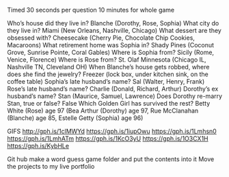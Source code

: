 Timed 30 seconds per question
10 minutes for whole game

Who’s house did they live in? Blanche (Dorothy, Rose, Sophia)
What city do they live in? Miami (New Orleans, Nashville, Chicago)
What dessert are they obsessed with? Cheesecake (Cherry Pie, Chocolate Chip Cookies, Macaroons)
What retirement home was Sophia in? Shady Pines (Coconut Grove, Sunrise Pointe, Coral Gables)
Where is Sophia from? Sicily (Rome, Venice, Florence) 
Where is Rose from? St. Olaf Minnesota (Chicago IL, Nashville TN, Cleveland OH)
When Blanche’s house gets robbed, where does she find the jewelry? Freezer (lock box, under kitchen sink, on the coffee table)
Sophia’s late husband’s name? Sal (Walter, Henry, Frank)
Rose’s late husband’s name? Charlie (Donald, Richard, Arthur)
Dorothy’s ex husband’s name? Stan (Maurice, Samuel, Lawrence)
Does Dorothy re-marry Stan, true or false? False
Which Golden Girl has survived the rest? Betty White (Rose) age 97 (Bea Arthur (Dorothy) age 97, Rue McClanahan (Blanche) age 85, Estelle Getty (Sophia) age 96)


GIFS
http://gph.is/1clMWYd
https://gph.is/1iupOwu
https://gph.is/1Lmhsn0
https://gph.is/1LmhATm
https://gph.is/1KcO3yU
https://gph.is/1O3CX1H
https://gph.is/KybHLe


Git hub make a word guess game folder and put the contents into it
Move the projects to my live portfolio